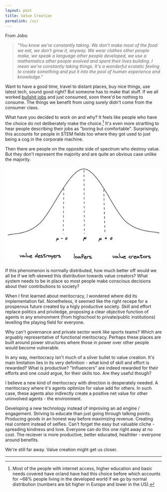 ```yaml
---
layout: post
title: Value Creation
permalink: /vc/
---
```

From Jobs:
> _"You know we're constantly taking. We don't make most of the food we eat, we don't grow it, anyway. We wear clothes other people make, we speak a language other people developed, we use a mathematics other people evolved and spent their lives building. I mean we're constantly taking things. It's a wonderful ecstatic feeling to create something and put it into the pool of human experience and knowledge."_

Want to have a good time, travel to distant places, buy nice things, use latest tech, sound good right? But someone has to make that stuff. If we all worked [bullshit jobs](https://www.strike.coop/bullshit-jobs/) and just consumed, soon there'd be nothing to consume. The things we benefit from using surely didn't come from the consumer class.

What have you decided to work on and why? It feels like people who have the choice do not deliberately make the choice.[^1]  It's even more strartling to hear people describing their jobs as "boring but comfortable". Surprisingly, this accounts for people in STEM fields too where they got used to just being a cog in the corporate machine.

Then there are people on the opposite side of spectrum who destroy value. But they don't represent the majority and are quite an obvious case unlike the majority.

![value-distribution](/assets/images/value_distribution.png)

If this phenomenon is normally distributed, how much better off would we all be if we left-skewed this distribution towards value creators? What system needs to be in place so most people make conscious decisions about their contributions to society?

When I first learned about meritocracy, I wondered where did its implementation fail. Nonetheless, it seemed like the right recepe for a prosperous future created by a higly productive society. Skill and effort replace politics and priviledge, proposing a clear objective function of agents in any environment (from highschool to private/public institutions) levelling the playing field for everyone.

Why can't governance and private sector work like sports teams? Which are arguably representative of functional meritocracy. Perhaps these places are built around power structures where those in power over other people would become vulnerable.

In any way, meritocracy isn't much of a silver bullet to value creation. It's main limitation lies in its very definition - what kind of skill and effort is rewarded? What is productive? "Influencers" are indeed rewarded for their efforts and one could argue, for their skills too. Are they useful though?

I believe a new kind of meritocracy with direction is desperately needed. A meritocracy where it's agents optimize for value add for others. In such case, these agents also indirectly create a positive net value for other uninvolved agents - the environment.

Developing a new technology instead of improving an ad engine / engagement. Striving to educate than just going through talking points. Producing goods in an honest way before maximizing revenue. Creating real content instead of selfies. Can't forget the easy but valuable cliche - spreading kindness and love. Everyone can do this one right away at no cost. The reciever is more productive, better educated, healhtier - everyone around benefits. 

We're still far away. Value creation might get us closer.  


---

[^1]: Most of the people with internet access, higher education and basic needs covered have or/and have had this choice before which accounts for ~68% people living in the developed world if we go by normal distribution (numbers are bit higher in Europe and lower in the US).
